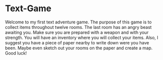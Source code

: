 # Text-Game
Welcome to my first text adventure game. The purpose of this game is to collect items throughout twelve rooms. The last room has an angry beast awaiting you. Make sure you are prepared with a weapon and with your strength. You will have an inventory where you will collect your items. Also, I suggest you have a piece of paper nearby to write down were you have been. Maybe even sketch out your rooms on the paper and create a map. Good luck!